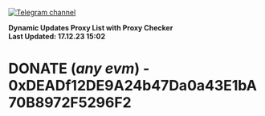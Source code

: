 [![Telegram channel](https://img.shields.io/endpoint?url=https://runkit.io/damiankrawczyk/telegram-badge/branches/master?url=https://t.me/n4z4v0d)](https://t.me/n4z4v0d) 

**Dynamic Updates Proxy List with Proxy Checker**  
**Last Updated: 17.12.23 15:02**

# DONATE (_any evm_) - 0xDEADf12DE9A24b47Da0a43E1bA70B8972F5296F2
